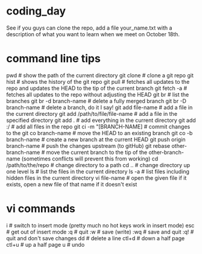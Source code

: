 coding_day
==========

See if you guys can clone the repo, add a file your_name.txt with a description of what you want to learn when we meet on October 18th.

command line tips
===============
pwd				# show the path of the current directory
git clone <url to the repo>	# clone a git repo
git hist			# shows the history of the git repo
git pull			# fetches all updates to the repo and updates the HEAD to the tip of the current branch
git fetch -a			# fetches all updates to the repo without adjusting the HEAD
git br				# list the branches
git br -d branch-name		# delete a fully merged branch
git br -D branch-name		# delete a branch, do it I say!
git add file-name		# add a file in the current directory
git add /path/to/file/file-name	# add a file in the specified directory
git add .			# add everything in the current directory
git add :/			# add all files in the repo
git ci -m "[BRANCH-NAME]	# commit changes to the 
git co branch-name		# move the HEAD to an existing branch
git co -b branch-name		# create a new branch at the current HEAD
git push origin branch-name	# push the changes upstream (to gitHub)
git rebase other-branch-name	# move the current branch to the tip of the other-branch-name (sometimes conflicts will prevent this from working)
cd /path/to/the/repo		# change directory to a path
cd ..				# change directory up one level
ls				# list the files in the current directory
ls -a				# list files including hidden files in the current directory
vi file-name			# open the given file if it exists, open a new file of that name if it doesn't exist

vi commands
===========
i		# switch to insert mode (pretty much no hot keys work in insert mode)
esc		# get out of insert mode
:q		# quit
:w		# save (write)
:wq		# save and quit
:q!		# quit and don't save changes
dd		# delete a line
ctl+d		# down a half page
ctl+u		# up a half page
u		# undo

